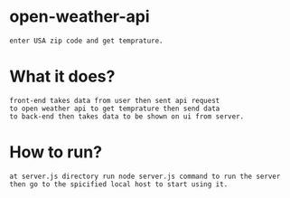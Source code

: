 # open-weather-api
    enter USA zip code and get temprature.

# What it does?

    front-end takes data from user then sent api request
    to open weather api to get temprature then send data
    to back-end then takes data to be shown on ui from server.

# How to run?

    at server.js directory run node server.js command to run the server
    then go to the spicified local host to start using it.
